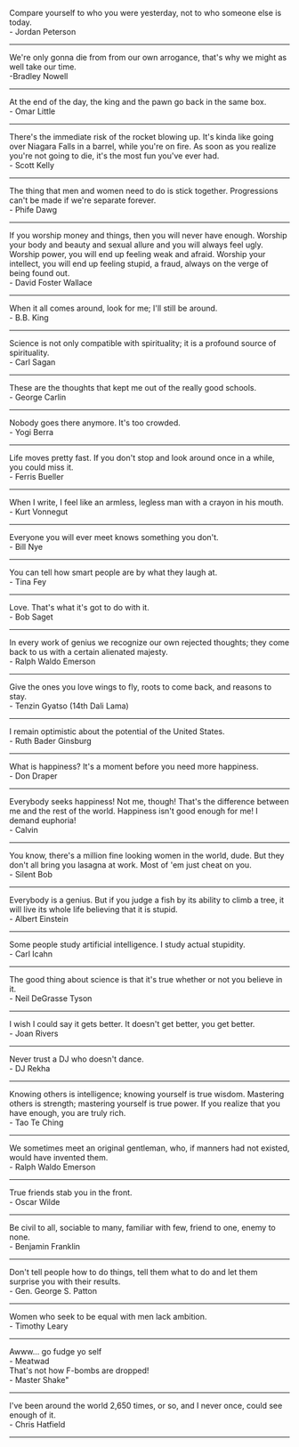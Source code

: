 Compare yourself to who you were yesterday, not to who someone else is today. 
</br>- Jordan Peterson

<hr>

We're only gonna die from from our own arrogance, that's why we might as well take our time. 
</br>-Bradley Nowell

<hr>

At the end of the day, the king and the pawn go back in the same box. 
</br>- Omar Little 

<hr>

There's the immediate risk of the rocket blowing up. 
It's kinda like going over Niagara Falls in a barrel, while you're on fire. 
As soon as you realize you're not going to die, it's the most fun you've ever had. 
</br>- Scott Kelly

<hr>

The thing that men and women need to do is stick together. 
Progressions can't be made if we're separate forever. 
</br>- Phife Dawg

<hr>

If you worship money and things, then you will never have enough. 
Worship your body and beauty and sexual allure and you will always feel ugly. 
Worship power, you will end up feeling weak and afraid. 
Worship your intellect, you will end up feeling stupid, a fraud, always on the verge of being found out. 
</br>- David Foster Wallace

<hr>

When it all comes around, look for me; I'll still be around.
</br>- B.B. King

<hr>

Science is not only compatible with spirituality; it is a profound source of spirituality. 
</br>- Carl Sagan

<hr>

These are the thoughts that kept me out of the really good schools. 
</br>- George Carlin

<hr>

Nobody goes there anymore. 
It's too crowded. 
</br>- Yogi Berra

<hr>

Life moves pretty fast. 
If you don't stop and look around once in a while, you could miss it. 
</br>- Ferris Bueller

<hr>

When I write, I feel like an armless, legless man with a crayon in his mouth. 
</br>- Kurt Vonnegut 

<hr>

Everyone you will ever meet knows something you don't. 
</br>- Bill Nye 

<hr>

You can tell how smart people are by what they laugh at. 
</br>- Tina Fey 

<hr>

Love.  That's what it's got to do with it. 
</br>- Bob Saget 

<hr>

In every work of genius we recognize our own rejected thoughts; they come back to us with a certain alienated majesty. 
</br>- Ralph Waldo Emerson 

<hr>

Give the ones you love wings to fly, roots to come back, and reasons to stay. 
</br>- Tenzin Gyatso (14th Dali Lama)

<hr>

I remain optimistic about the potential of the United States. 
</br>- Ruth Bader Ginsburg

<hr>

What is happiness? 
It's a moment before you need more happiness. 
</br>- Don Draper

<hr>

Everybody seeks happiness! 
Not me, though! 
That's the difference between me and the rest of the world. 
Happiness isn't good enough for me! 
I demand euphoria! 
</br>- Calvin  

<hr>

You know, there's a million fine looking women in the world, dude. 
But they don't all bring you lasagna at work. 
Most of 'em just cheat on you. 
</br>- Silent Bob 

<hr>

Everybody is a genius. 
But if you judge a fish by its ability to climb a tree, it will live its whole life believing that it is stupid. 
</br>- Albert Einstein

<hr>

Some people study artificial intelligence. 
I study actual stupidity. 
</br>- Carl Icahn

<hr>

The good thing about science is that it's true whether or not you believe in it. 
</br>- Neil DeGrasse Tyson

<hr>

I wish I could say it gets better. 
It doesn't get better, you get better. 
</br>- Joan Rivers

<hr>

Never trust a DJ who doesn't dance. 
</br>- DJ Rekha

<hr>

Knowing others is intelligence; knowing yourself is true wisdom. 
Mastering others is strength; mastering yourself is true power. 
If you realize that you have enough, you are truly rich. 
</br>- Tao Te Ching 

<hr>

We sometimes meet an original gentleman, who, if manners had not existed, would have invented them. 
</br>- Ralph Waldo Emerson

<hr>

True friends stab you in the front. 
</br>- Oscar Wilde

<hr>

Be civil to all, sociable to many, familiar with few, friend to one, enemy to none.
</br>- Benjamin Franklin

<hr>

Don't tell people how to do things, tell them what to do and let them surprise you with their results.
</br>- Gen. George S. Patton

<hr>

Women who seek to be equal with men lack ambition.
</br>- Timothy Leary

<hr>

Awww... go fudge yo self 
</br>- Meatwad 
</br>That's not how F-bombs are dropped! 
</br>- Master Shake"

<hr>

I've been around the world 2,650 times, or so, and I never once, could see enough of it.
</br>- Chris Hatfield

<hr>

